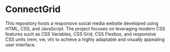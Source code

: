 # ConnectGrid
This repository hosts a responsive social media website developed using HTML, CSS, and JavaScript. The project focuses on leveraging modern CSS features such as CSS Variables, CSS Grid, CSS Flexbox, and responsive CSS units (rem, vw, vh) to achieve a highly adaptable and visually appealing user interface.
